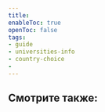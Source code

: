 ```yaml
---
title: 
enableToc: true
openToc: false
tags:
- guide 
- universities-info
- country-choice 
- 
---
```



<!-- Front links -->
Смотрите также:
- 










